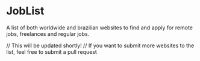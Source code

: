 # JobList
A list of both worldwide and brazilian websites to find and apply for remote jobs, freelances and regular jobs.

// This will be updated shortly!
// If you want to submit more websites to the list, feel free to submit a pull request

